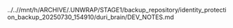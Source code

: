 ../..//mnt/h/ARCHIVE/.UNWRAP/STAGE1/backup_repository/identity_protection_backup_20250730_154910/duri_brain/DEV_NOTES.md
